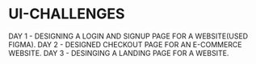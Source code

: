 # UI-CHALLENGES
DAY 1 - DESIGNING A LOGIN AND SIGNUP PAGE FOR A WEBSITE(USED FIGMA).
DAY 2 - DESIGNED CHECKOUT PAGE FOR AN E-COMMERCE WEBSITE.
DAY 3 - DESINGING A LANDING PAGE FOR A WEBSITE.

